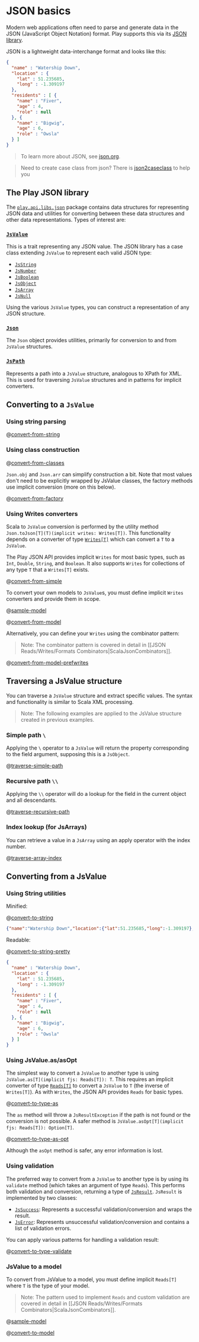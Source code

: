 <!--- Copyright (C) 2009-2016 Lightbend Inc. <https://www.lightbend.com> -->
# JSON basics

Modern web applications often need to parse and generate data in the JSON (JavaScript Object Notation) format. Play supports this via its [JSON library](api/scala/play/api/libs/json/package.html).

JSON is a lightweight data-interchange format and looks like this:

```json
{
  "name" : "Watership Down",
  "location" : {
    "lat" : 51.235685,
    "long" : -1.309197
  },
  "residents" : [ {
    "name" : "Fiver",
    "age" : 4,
    "role" : null
  }, {
    "name" : "Bigwig",
    "age" : 6,
    "role" : "Owsla"
  } ]
}
```

> To learn more about JSON, see [json.org](http://json.org/).

> Need to create case class from json? There is [json2caseclass](http://json2caseclass.cleverapps.io/) to help you


## The Play JSON library

The [`play.api.libs.json`](api/scala/play/api/libs/json/package.html) package contains data structures for representing JSON data and utilities for converting between these data structures and other data representations. Types of interest are:

### [`JsValue`](api/scala/play/api/libs/json/JsValue.html)

This is a trait representing any JSON value. The JSON library has a case class extending `JsValue` to represent each valid JSON type:

- [`JsString`](api/scala/play/api/libs/json/JsString.html)
- [`JsNumber`](api/scala/play/api/libs/json/JsNumber.html)
- [`JsBoolean`](api/scala/play/api/libs/json/JsBoolean.html)
- [`JsObject`](api/scala/play/api/libs/json/JsObject.html)
- [`JsArray`](api/scala/play/api/libs/json/JsArray.html)
- [`JsNull`](api/scala/play/api/libs/json/JsNull$.html)

Using the various `JsValue` types, you can construct a representation of any JSON structure.

### [`Json`](api/scala/play/api/libs/json/Json$.html)

The `Json` object provides utilities, primarily for conversion to and from `JsValue` structures.

### [`JsPath`](api/scala/play/api/libs/json/JsPath.html)

Represents a path into a `JsValue` structure, analogous to XPath for XML. This is used for traversing `JsValue` structures and in patterns for implicit converters.

## Converting to a `JsValue`

### Using string parsing

@[convert-from-string](code/ScalaJsonSpec.scala)

### Using class construction

@[convert-from-classes](code/ScalaJsonSpec.scala)

`Json.obj` and `Json.arr` can simplify construction a bit. Note that most values don't need to be explicitly wrapped by JsValue classes, the factory methods use implicit conversion (more on this below).

@[convert-from-factory](code/ScalaJsonSpec.scala)

### Using Writes converters

Scala to `JsValue` conversion is performed by the utility method `Json.toJson[T](T)(implicit writes: Writes[T])`. This functionality depends on a converter of type [`Writes[T]`](api/scala/play/api/libs/json/Writes.html) which can convert a `T` to a `JsValue`. 

The Play JSON API provides implicit `Writes` for most basic types, such as `Int`, `Double`, `String`, and `Boolean`. It also supports `Writes` for collections of any type `T` that a `Writes[T]` exists. 

@[convert-from-simple](code/ScalaJsonSpec.scala)

To convert your own models to `JsValue`s, you must define implicit `Writes` converters and provide them in scope.

@[sample-model](code/ScalaJsonSpec.scala)

@[convert-from-model](code/ScalaJsonSpec.scala)

Alternatively, you can define your `Writes` using the combinator pattern:

> Note: The combinator pattern is covered in detail in [[JSON Reads/Writes/Formats Combinators|ScalaJsonCombinators]].

@[convert-from-model-prefwrites](code/ScalaJsonSpec.scala)

## Traversing a JsValue structure

You can traverse a `JsValue` structure and extract specific values. The syntax and functionality is similar to Scala XML processing.

> Note: The following examples are applied to the JsValue structure created in previous examples.

### Simple path `\`

Applying the `\` operator to a `JsValue` will return the property corresponding to the field argument, supposing this is a `JsObject`. 

@[traverse-simple-path](code/ScalaJsonSpec.scala)

### Recursive path `\\`

Applying the `\\` operator will do a lookup for the field in the current object and all descendants.

@[traverse-recursive-path](code/ScalaJsonSpec.scala)

### Index lookup (for JsArrays)

You can retrieve a value in a `JsArray` using an apply operator with the index number.

@[traverse-array-index](code/ScalaJsonSpec.scala)

## Converting from a JsValue

### Using String utilities

Minified:

@[convert-to-string](code/ScalaJsonSpec.scala)

```json
{"name":"Watership Down","location":{"lat":51.235685,"long":-1.309197},"residents":[{"name":"Fiver","age":4,"role":null},{"name":"Bigwig","age":6,"role":"Owsla"}]}
```

Readable:

@[convert-to-string-pretty](code/ScalaJsonSpec.scala)

```json
{
  "name" : "Watership Down",
  "location" : {
    "lat" : 51.235685,
    "long" : -1.309197
  },
  "residents" : [ {
    "name" : "Fiver",
    "age" : 4,
    "role" : null
  }, {
    "name" : "Bigwig",
    "age" : 6,
    "role" : "Owsla"
  } ]
}
```

### Using JsValue.as/asOpt

The simplest way to convert a `JsValue` to another type is using `JsValue.as[T](implicit fjs: Reads[T]): T`. This requires an implicit converter of type [`Reads[T]`](api/scala/play/api/libs/json/Reads.html) to convert a `JsValue` to `T` (the inverse of `Writes[T]`). As with `Writes`, the JSON API provides `Reads` for basic types.

@[convert-to-type-as](code/ScalaJsonSpec.scala)

The `as` method will throw a `JsResultException` if the path is not found or the conversion is not possible. A safer method is `JsValue.asOpt[T](implicit fjs: Reads[T]): Option[T]`.

@[convert-to-type-as-opt](code/ScalaJsonSpec.scala)

Although the `asOpt` method is safer, any error information is lost.

### Using validation

The preferred way to convert from a `JsValue` to another type is by using its `validate` method (which takes an argument of type `Reads`). This performs both validation and conversion, returning a type of [`JsResult`](api/scala/play/api/libs/json/JsResult.html). `JsResult` is implemented by two classes:

- [`JsSuccess`](api/scala/play/api/libs/json/JsSuccess.html): Represents a successful validation/conversion and wraps the result.
- [`JsError`](api/scala/play/api/libs/json/JsError.html): Represents unsuccessful validation/conversion and contains a list of validation errors.

You can apply various patterns for handling a validation result:

@[convert-to-type-validate](code/ScalaJsonSpec.scala)

### JsValue to a model

To convert from JsValue to a model, you must define implicit `Reads[T]` where `T` is the type of your model.

> Note: The pattern used to implement `Reads` and custom validation are covered in detail in [[JSON Reads/Writes/Formats Combinators|ScalaJsonCombinators]].

@[sample-model](code/ScalaJsonSpec.scala)

@[convert-to-model](code/ScalaJsonSpec.scala)
